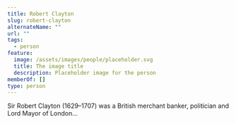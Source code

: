 ```yaml
---
title: Robert Clayton
slug: robert-clayton
alternateName: ""
url: ""
tags:
  - person
feature:
  image: /assets/images/people/placeholder.svg
  title: The image title
  description: Placeholder image for the person
memberOf: []
type: person
---
```


Sir Robert Clayton (1629–1707) was a British merchant banker, politician and Lord Mayor of London...
